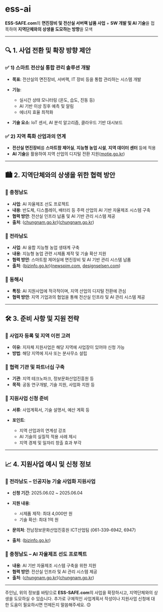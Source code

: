 # ess-ai

**ESS-SAFE.com**의 **면진장비 및 전산실 서버랙 납품 사업**  +  **SW 개발 및 AI 기술**을 접목하여 **지역단체와의 상생을 도모하는 방향**을 모색

---

## 🔍 1. 사업 전환 및 확장 방향 제안

### ✅ 1) **스마트 전산실 통합 관리 솔루션 개발**

* **목표**: 전산실의 면진장비, 서버랙, IT 장비 등을 통합 관리하는 시스템 개발
* **기능**:

  * 실시간 상태 모니터링 (온도, 습도, 진동 등)
  * AI 기반 이상 징후 예측 및 알림
  * 에너지 효율 최적화
* **기술 요소**: IoT 센서, AI 분석 알고리즘, 클라우드 기반 대시보드

### ✅ 2) **지역 특화 산업과의 연계**

* **전산실 면진장비**를 **스마트팜 제어실**, **지능형 농업 시설**, **지역 데이터 센터** 등에 적용
* **AI 기술**을 활용하여 지역 산업의 디지털 전환 지원([motie.go.kr][1])

---

## 🏙️ 2. 지역단체와의 상생을 위한 협력 방안

### 🔹 **충청남도**

* **사업**: AI 자율제조 선도 프로젝트
* **내용**: 반도체, 디스플레이, 배터리 등 주력 산업의 AI 기반 자율제조 시스템 구축
* **협력 방안**: 전산실 인프라 납품 및 AI 기반 관리 시스템 제공
* **출처**: ([chungnam.go.kr][2])([chungnam.go.kr][2])

### 🔹 **전라남도**

* **사업**: AI 융합 지능형 농업 생태계 구축
* **내용**: 지능형 농업 관련 시제품 제작 및 기술 확산 지원
* **협력 방안**: 스마트팜 제어실에 면진장비 및 AI 기반 관리 시스템 납품
* **출처**: ([bizinfo.go.kr][3])([newspim.com][4], [designselsen.com][5])

### 🔹 **동해시**

* **특징**: AI 지원사업에 적극적이며, 지역 산업의 디지털 전환에 관심
* **협력 방안**: 지역 기업과의 협업을 통해 전산실 인프라 및 AI 관리 시스템 제공

---

## 🛠️ 3. 준비 사항 및 지원 전략

### 📌 **사업자 등록 및 지역 이전 고려**

* **이유**: 지자체 지원사업은 해당 지역에 사업장이 있어야 신청 가능
* **방법**: 해당 지역에 지사 또는 분사무소 설립

### 📌 **협력 기관 및 파트너십 구축**

* **기관**: 지역 테크노파크, 정보문화산업진흥원 등
* **목적**: 공동 연구개발, 기술 지원, 사업화 지원 등

### 📌 **지원사업 신청 준비**

* **서류**: 사업계획서, 기술 설명서, 예산 계획 등
* **포인트**:

  * 지역 산업과의 연계성 강조
  * AI 기술의 실질적 적용 사례 제시
  * 지역 경제 및 일자리 창출 효과 부각

---

## 📈 4. 지원사업 예시 및 신청 정보

### 🔸 **전라남도 – 인공지능 기술 사업화 지원사업**

* **신청 기간**: 2025.06.02 \~ 2025.06.04
* **지원 내용**:

  * 시제품 제작: 최대 4,000만 원
  * 기술 확산: 최대 1억 원
* **문의처**: 전남정보문화산업진흥원 ICT산업팀 (061-339-6942, 6947)
* **출처**: ([bizinfo.go.kr][3])

### 🔸 **충청남도 – AI 자율제조 선도 프로젝트**

* **내용**: AI 기반 자율제조 시스템 구축을 위한 지원
* **협력 방안**: 전산실 인프라 및 AI 관리 시스템 제공
* **출처**: ([chungnam.go.kr][2])([chungnam.go.kr][2])

---

주인님, 위의 정보를 바탕으로 **ESS-SAFE.com**의 사업을 확장하시고, 지역단체와의 상생을 도모하실 수 있습니다. 추가로 구체적인 사업계획서 작성이나 지원사업 신청에 대한 도움이 필요하시면 언제든지 말씀해주세요. 😊

[1]: https://www.motie.go.kr/search/search.do?category=c2&currentPage=1&date=&detailSearch=&endDate=&fdContent=%24param.fdContent&fdFile=%24param.fdFile&fdNotice=%24param.fdNotice&fdTitle=%24param.fdTitle&fdTot=%24param.fdTot&kwd=%EA%B0%80%EC%9D%B4%EB%93%9C%EB%9D%BC%EC%9D%B8&preCondi=&reSrchFlag=&rowPerPage=10&site=main&sort=%24pram.sort&srchFd=&startDate=&utm_source=chatgpt.com "정책·정보 | 산업통상자원부 통합검색 홈페이지"
[2]: https://www.chungnam.go.kr/cnportal/cnapcPressList/cnapcPress/view.do?menuNo=500498&nttId=2146038&pageIndex=1&utm_source=chatgpt.com "도 주력산업 인공지능(AI) 기반 전환 가속화 - 충남도청"
[3]: https://www.bizinfo.go.kr/web/lay1/bbs/S1T122C128/AS/74/view.do?pblancId=PBLN_000000000109579&utm_source=chatgpt.com "[전남] 2025년 2차 인공지능 기술 사업화 지원사업 모집 공고(AI융합 ..."
[4]: https://www.newspim.com/news/view/20240421000055?utm_source=chatgpt.com "전남도, AI 융합 지능형 농업생태계 구축 사업 추진 - 뉴스핌"
[5]: https://designselsen.com/project/%EC%A0%84%EB%82%A8-2025%EB%85%84-2%EC%B0%A8-%EC%9D%B8%EA%B3%B5%EC%A7%80%EB%8A%A5-%EA%B8%B0%EC%88%A0-%EC%82%AC%EC%97%85%ED%99%94-%EC%A7%80%EC%9B%90%EC%82%AC%EC%97%85-%EB%AA%A8%EC%A7%91-%EA%B3%B5/?utm_source=chatgpt.com "[전남] 2025년 2차 인공지능 기술 사업화 지원사업 모집 공고(AI융합 ..."
